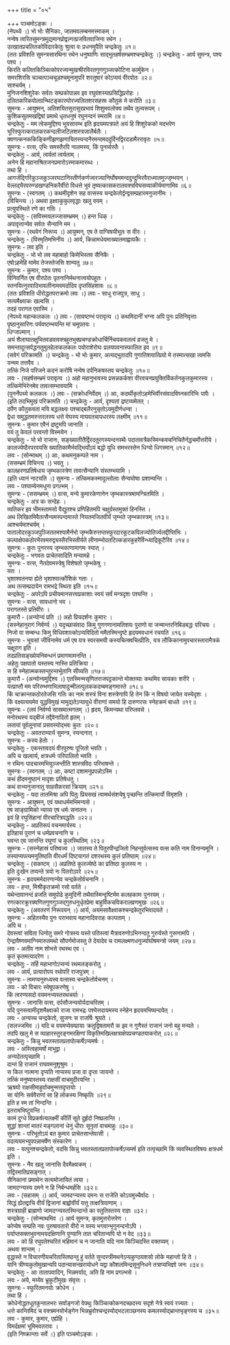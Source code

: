 +++
title = "०५"

+++
पञ्चमोऽङ्कः ।  
(नेपथ्ये ।) भो भोः सैनिकाः, जातमवलम्बनमस्माकम् ।  
नन्वेष त्वरितसुमन्त्रमुद्यमानप्रोद्वल्गत्प्रजवितवाजिना रथेन ।  
उत्खातप्रचलितकोविदारकेतुः श्रुत्वा वः प्रधनमुपैति चन्द्रकेतुः ॥१॥  
(ततः प्रविशति सुमन्त्रसारथिना रथेन धनुष्पाणिः साद्भुतहर्षसम्भ्रमश्चन्द्रकेतुः ।) चन्द्रकेतुः - आर्य सुमन्त्र, पश्य पश्य ।  
किरति कलितकिञ्चित्कोपरज्यन्मुखश्रीरविरतगुणगुञ्जत्कोटिना कार्मुकेन ।  
समरशिरसि चञ्चत्पञ्चचूडश्चमूनामुपरि शरतुषारं कोऽप्ययं वीरपोतः ॥२॥  
साश्चर्यम् ।  
मुनिजनशिशुरेकः सर्वतः सम्प्रकोपान्नव इव रघुवंशस्याप्रसिद्धिप्ररोहः ।  
दलितकरिकपोलग्रन्थिटङ्कारघोरज्वलितशरसहस्रः कौतुकं मे करोति ॥३॥  
सुमन्त्रः - आयुष्मन्, अतिशयितसुरासुरप्रभावं शिशुमवलोक्य तथैव तुल्यरूपम् ।  
कुशिकसुतमखद्विषां प्रमाथे धृतधनुषं रघुनन्दनं स्मरामि ॥४॥  
चन्द्रकेतुः - मम त्वेकमुद्दिश्य भूयसारम्भ इति हृदयमपत्रपते अयं हि शिशुरेकको मदभरेण भूरिस्फुरत्करालकरकन्दलीजटिलशस्त्रजालैर्बलैः ।  
क्वणत्कनककिङ्किणीझणझणायितस्यन्दनैरमन्दमददुर्दिनद्विरदडामैररावृतः ॥५॥  
सुमन्त्रः - वत्स, एभिः समस्तैरपि नालमस्य, किं पुनर्व्यस्तैः ।  
चन्द्रकेतुः - आर्य, त्वर्यतां त्वर्यताम् ।  
अनेन हि महानाश्रितजनप्रमारोऽस्माकमारब्धः ।  
तथा हि ।  
आगर्जद्गिरिकुञ्जकुञ्जरघटानिस्तीर्णकर्णज्वरज्यानिर्घोषममन्ददुन्दुभिरवैराध्मातमुज्जृम्भयन् ।  
वेल्लद्भैरवरुण्डखण्डनिकरैर्वीरो विधत्ते भुवं तृष्यत्कासकरालवक्त्रविघसव्याकीर्यमाणामिव ॥६॥  
सुमन्त्रः - (स्वगतम् ।) कथमीदृशेन सह वत्सस्य चन्द्रकेतोर्द्वन्द्वसम्प्रहारमनुजानीमः ।  
(विचिन्त्य ।) अथवा इक्ष्वाकुकुलवृद्धाः खलु वयम् ।  
प्रत्युपस्थिते रणे का गतिः ।  
चन्द्रकेतुः - (सविस्मयलज्जासम्भ्रमम् ।) हन्त धिक् ।  
अपावृत्तान्येव सर्वतः सैन्यानि मम ।  
सुमन्त्रः - (रथवेगं निरूप्य ।) आयुष्मन्, एष ते वाग्विषयीभूतः स वीरः ।  
चन्द्रकेतुः - (विस्मृतिमभिनीय ।) आर्य, किन्नामधेयमाख्यातमाह्वायकैः ।  
सुमन्त्रः - लव इति ।  
चन्द्रकेतुः - भो भो लव महाबाहो किमेभिस्तव सैनिकैः ।  
एषोऽहमेहि मामेव तेजस्तेजसि शाम्यतु ॥७॥  
सुमन्त्रः - कुमार, पश्य पश्य ।  
विनिवर्नित एष वीरपोतः पृतनानिर्मथनात्त्वयोपहूतः ।  
स्तनयित्नुरवादिभावलीनामवमर्दादिव दृप्तसिंहशावः ॥८॥  
(ततः प्रविशति धीरोद्धतपराक्रमो लवः ।) लवः - साधु राजपुत्र, साधु ।  
सत्यमैक्ष्वाकः खल्वसि ।  
तदहं परागत एवास्मि ।  
(नेपथ्ये महान्कलकलः ।) लवः - (सावष्टम्भं परावृत्य ।) कथमिदानीं भग्ना अपि पुनः प्रतिनिवृत्ताः पृष्ठानुसारिणः पर्यवष्टम्भयन्ति मां चमूपतयः ।  
धिग्जाल्मान् ।  
अयं शैलाघातक्षुभितवडवावक्त्रहुतभुक्प्रचण्डक्रोधार्चिर्निचयकवलत्वं व्रजतु मे ।  
समन्तादुत्सर्पद्धनतुमुलहेलाकलकलः पयोराशेरोघः प्रलयपवनास्फालित इव ॥९॥  
(सवेगं परिक्रामति ।) चन्द्रकेतुः - भो भोः कुमार, अत्यद्भुतादपि गुणातिशयात्प्रियो मे तस्मात्सखा त्वमसि यन्मम तत्तवैव ।  
तत्किं निजे परिजने कदनं करोषि नन्वेष दर्पनिकषस्तव चन्द्रकेतुः ॥१०॥  
लवः - (सहर्षसम्भ्रमं परावृत्य ।) अहो महानुभावस्य प्रसन्नकर्कशा वीरवचनप्रयुक्तिर्विकर्तनकुलकुमारस्य ।  
तत्किमेभिरेनमेव तावत्सम्भावयामि ।  
(पुनर्नेपथ्ये कलकलः ।) लवः - (सक्रोधनिर्वेदम् ।) आः, कदर्थीकृतोऽहमेभिर्वीरसंवादविघ्नकारिभिः पापैः ।  
(इति तदभिमुखं परिक्रामति ।) चन्द्रकेतुः - आर्य, दृश्यतां द्रष्टव्यमेतत् ।  
दर्पेण कौतुकवता मयि बद्धलक्ष्यः पश्चाद्बलैरनुसृतोऽयमुदीर्णधन्वा ।  
द्वेधा समुद्धतमरुत्तरलस्य धत्ते मेघस्य माघवतचापधरस्य लक्ष्मीम् ॥११॥  
सुमन्त्रः - कुमार एवैनं द्रष्टुमपि जानाति ।  
वयं तु केवलं परवन्तो विस्मयेन ।  
चन्द्रकेतुः - भो भो राजानः, सङ्ख्यातीतैर्द्विरदतुरगस्यन्दनस्थैः पदातावत्रैकस्मिन्कवचनिचितैर्नद्धचर्मोत्तरीये ।  
कालज्येष्ठैरपरवयसि ख्यातिकामैर्भवद्भिर्योऽयं बद्धो युधि समभरस्तेन धिग्वो धिगस्मान् ॥१२॥  
लवः - (सोन्माथम् ।) आः, कथमनुकम्पते नाम ।  
(ससम्भ्रमं विचिन्त्य ।) भवतु ।  
कालहरणप्रतिषेधाय जृम्भकास्त्रेण तावत्सैन्यानि संस्तम्भयामि ।  
(इति ध्यानं नाटयति ।) सुमन्त्रः - तत्किमकस्मादुल्लोलाः सैन्यघोषाः प्रशाम्यन्ति ।  
लवः - पश्याम्येनमधुना प्रगल्भम् ।  
सुमन्त्रः - (ससम्भ्रमम् ।) वत्स, मन्ये कुमारकेणानेन जृम्भकास्त्रमामन्त्रितमिति ।  
चन्द्रकेतुः - अत्र कः सन्देहः ।  
व्यतिकर इव भीमस्तामसो वैद्युतश्च प्रणिहितमपि चक्षुर्ग्रस्तमुक्तं हिनस्ति ।  
अथ लिखितमिवैतत्सैन्यमस्पन्दमास्ते नियतमजितवीर्यं जृम्भते जृम्भकास्त्रम् ॥१३॥  
आश्चर्यमाश्चर्यम् ।  
पातालोदरकुञ्जपुञ्जिततमश्यामैर्नभो जृम्भकैरुत्तप्तस्फुरदारकूटकपिलज्योतिर्ज्वलद्दीप्तिभिः ।  
कल्पाक्षेपकठोरभैरवमरुद्व्यस्तैरभिस्तीर्यते लीनाम्भोदतटित्कडारकुहरैर्विन्ध्याद्रिकूटैरिव ॥१४॥  
सुमन्त्रः - कुतः पुनरस्य जृम्भकाणामागमः स्यात् ।  
चन्द्रकेतुः - भगवतः प्राचेतसादिति मन्यामहे ।  
सुमन्त्रः - वत्स, नैतदेवमस्त्रेषु विशेषतो जृम्भकेषु ।  
यतः ।  
भृशाश्वतनया ह्येते भृशाश्वात्कौशिकं गताः ।  
अथ तत्सम्प्रदायेन रामभद्रे स्थिता इति ॥१५॥  
चन्द्रकेतुः - अपरेऽपि प्रचीयमानसत्त्वप्रकाशाः स्वयं सर्वं मन्त्रदृशः पश्यन्ति ।  
सुमन्त्रः - वत्स, सावधानो भव ।  
परागतस्ते प्रतिवीरः ।  
कुमारौ - (अन्योन्यं प्रति ।) अहो प्रियदर्शनः कुमारः ।  
(सस्नेहानुरागं निर्वर्ण्य ।) यदृच्छासंवादः किमु गुणगणानामतिशयः पुराणो वा जन्मान्तरनिबिडबद्धः परिचयः ।  
निजो वा सम्बन्धः किमु विधिवशात्कोऽप्यविदितो ममैतस्मिन्दृष्टे हृदयमवधानं रचयति ॥१६॥  
सुमन्त्रः - भूयसां जीविनामेव धर्म एष यत्र स्वरसमयी कस्यचित्क्वचित्प्रीतिः, यत्र लौकिकानामुपचारस्तारामैत्रकं चक्षूराग इति ।  
तदप्रतिसङ्ख्येयनिबन्धनं प्रमाणमामनन्ति ।  
अहेतुः पक्षपातो यस्तस्य नास्ति प्रतिक्रिया ।  
स हि स्नेहात्मकस्तन्तुरन्तर्भूतानि सीव्यति ॥१७॥  
कुमारौ - (अन्योन्यमुद्दिश्य ।) एतस्मिन्मसृणितराजपट्टकान्ते मोक्तव्याः कथमिव सायकाः शरीरे ।  
यत्प्राप्तौ मम परिरम्भणाभिलाषादुन्मीलत्पुलककदम्बमङ्गमास्ते ॥१८॥  
किं चाक्रान्तकठोरतेजसि गतिः का नाम शस्त्रं विना शस्त्रेणापि हि तेन किं न विषयो जायेत यस्येदृशः ।  
किं वक्ष्यत्ययमेव युद्धविमुखं मामुद्यतेऽप्यायुधे वीराणां समयो हि दारुणरसः स्नेहक्रमं बाधते ॥१९॥  
सुमन्त्रः - (लवं निर्वर्ण्य सास्रमात्मगतम् ।) हृदय, किमन्यथा परिप्लवसे ।  
मनोरथस्य यद्बीजं तद्दैवेनादितो हृतम् ।  
लतायां पूर्वलूनायां प्रसवस्योद्भवः कुतः ॥२०॥  
चन्द्रकेतुः - अवतराम्यार्य सुमन्त्र, स्यन्दनात् ।  
सुमन्त्रः - कस्य हेतोः ।  
चन्द्रकेतुः - एकस्तावदयं वीरपुरुषः पूजितो भवति ।  
अपि च खल्वार्य, क्षत्रधर्मः परिपालितो भवति ।  
न रथिनः पादचारमभियुञ्जन्तीति शास्त्रविदः परिभाषन्ते ।  
सुमन्त्रः - (स्वगतम् ।) आः, कष्टां दशामनुप्रपन्नोऽस्मि ।  
कथं हीदमनुष्ठानं मादृशः प्रतिषेधतु ।  
कथं वाभ्यनुजानातु साहसैकरसां क्रियाम् ॥२१॥  
चन्द्रकेतुः - यदा तातमिश्रा अपि पितुः प्रियसखं त्वामर्थसंशयेषु पृच्छन्ति तत्किमार्यो विमृशति ।  
सुमन्त्रः - आयुष्मन्, एवं यथाधर्ममभिमन्यसे ।  
एष साङ्ग्रामिको न्याय्य एष धर्मः सनातनः ।  
इयं हि रघुसिंहानां वीरचारित्रपद्धतिः ॥२२॥  
चन्द्रकेतुः - अप्रतिरूपं वचनमार्यस्य ।  
इतिहासं पुराणं च धर्मप्रवचनानि च ।  
भवन्त एव जानन्ति रघूणां च कुलस्थितिम् ॥२३॥  
सुमन्त्रः - (सस्नेहास्रं परिष्वज्य ।) जातस्य ते पितुरपीन्द्रजितो निहन्तुर्वत्सस्य वत्स कति नाम दिनान्यमूनि ।  
तस्याप्यपत्यमनुतिष्ठति वीरधर्मं दिष्ट्यागतं दशरथस्य कुलं प्रतिष्ठाम् ॥२४॥  
चन्द्रकेतुः - (सकष्टम् ।) अप्रतिष्ठे कुलज्येष्ठे का प्रतिष्ठा कुलस्य नः ।  
इति दुःखेन तप्यन्ते त्रयो नः पितरोऽपरे ॥२५॥  
सुमन्त्रः - हृदयमर्मदारणान्येव चन्द्रकेतोर्वचनानि ।  
लवः - हन्त, मिश्रीकृतक्रमो रसो वर्तते ।  
यथेन्दावानन्दं व्रजति समुपोढे कुमुदिनी तथैवास्मिन्दृष्टिर्मम कलहकामः पुनरयम् ।  
रणत्कारक्रूरक्वणितगुणगुञ्जद्गुरुधनुर्धृतप्रेमा बाहुर्विकचविकरालव्रणमुखः ॥२६॥  
चन्द्रकेतुः - (अवतरणं निरूपयन् ।) आर्य, अयमसावैक्ष्वाकश्चन्द्रकेतुरभिवादयते ।  
सुमन्त्रः - अहितस्यैव पुनः पराभवाय महानादिवराहः कल्पताम् ।  
अपि च ।  
देवस्त्वां सविता धिनोतु समरे गोत्रस्य यस्ते पतिस्त्वां मैत्रावरुणोऽभिनन्दतु गुरुर्यस्ते गुरूणामपि ।  
ऐन्द्रावैष्णवमाग्निमारुतमथो सौपर्णमोजस्तु ते देयादेव च रामलक्ष्मणधनुर्ज्याघोषमन्त्रो जयम् ॥२७॥  
लवः - अतीव नाम शोभसे रथस्थ एव ।  
कृतं कृतमत्यादरेण ।  
चन्द्रकेतुः - तर्हि महाभागोऽप्यन्यं रथमलङ्करोतु ।  
लवः - आर्य, प्रत्यारोपय रथोपरि राजपुत्रम् ।  
सुमन्त्रः - त्वमप्यनुरुध्यस्व वत्सस्य चन्द्रकेतोर्वचनम् ।  
लवः - को विचारः स्वेषूपकरणेषु ।  
किं त्वरण्यसदो वयमनभ्यस्तरथचर्याः ।  
सुमन्त्रः - जानासि वत्स, दर्पसौजन्ययोर्यदाचरितम् ।  
यदि पुनस्त्वामीदृशमैक्ष्वाको राजा रामभद्रः पश्येत्तदायमस्य स्नेहेन हृदयमभिष्यन्दयेत् ।  
लवः - अन्यच्च चन्द्रकेतो, सुजनः स राजर्षिः श्रूयते ।  
(सलज्जमिव ।) यदि च वयमप्येवम्प्रायाः क्रतुद्विषतामरौ क इव न गुणैस्तं राजानं जनो बहु मन्यते ।  
तदपि खलु मे स व्याहारस्तुरङ्गमरक्षिणां विकृतिमखिलक्षत्राक्षेपप्रचण्डतयाकरोत् ॥२८॥  
चन्द्रकेतुः - किन्नु भवतस्तातप्रतापोत्कर्षेऽप्यमर्षः ।  
लवः - अस्त्विहामर्षो माभूद्वा ।  
अन्यदेतत्पृच्छामि ।  
दान्तं हि राजानं राघवमनुशुश्रुमः ।  
स किल नात्मना दृप्यति नाप्यस्य प्रजा वा दृप्ता जायन्ते ।  
तत्किं मनुष्यास्तस्य राक्षसीं वाचमुदीरयन्ति ।  
ऋषयो राक्षसीमाहुर्वाचमुन्मत्तदृप्तयोः ।  
सा योनिः सर्ववैराणां सा हि लोकस्य निष्कृतिः ॥२९॥  
इति ह स्म तां निन्दन्ति ।  
इतरामभिष्टुवन्ति ।  
कामं दुग्धे विप्रकर्षत्यलक्ष्मीं कीर्तिं सूते दुर्हृदो निष्प्रलान्ति ।  
शुद्धां शान्तां मातरं मङ्गलानां धेनुं धीराः सूनृतां वाचमाहुः ॥३०॥  
सुमन्त्रः - परिभूतोऽयं बत कुमारः प्राचेतसान्तेवासी ।  
वदत्ययमभ्युपपन्नामर्षेण संस्कारेण ।  
लवः - यत्पुनश्चन्द्रकेतो, वदसि किन्नु भवतस्तातप्रतापोत्कर्षेऽप्यमर्ष इति तत्पृच्छामि किं व्यवस्थितविषयः क्षत्रधर्म इति ।  
सुमन्त्रः - नैव खलु जानासि दैवमैक्ष्वाकम् ।  
तद्विरमातिप्रसङ्गात् ।  
सैनिकानां प्रमाथेन सत्यमोजायितं त्वया ।  
जामदग्न्यस्य दमने न हि निर्बन्धमर्हसि ॥३२॥  
लवः - (सहासम् ।) आर्य, जामदग्न्यस्य दमनः स राजेति कोऽयमुच्चैर्वादः ।  
सिद्धं ह्येतद्वाचि वीर्यं द्विजानां बाह्वोर्वीर्यं यत्तु तत्क्षत्रियाणाम् ।  
शस्त्रग्राही ब्राह्मणो जामदग्न्यस्तस्मिन्दान्ते का स्तुतिस्तस्य राज्ञः ॥३२।  
चन्द्रकेतुः - (सोन्माथमिव ।) आर्य सुमन्त्र, कृतमुत्तरोत्तरेण ।  
कोप्येष सम्प्रति नवः पुरुषावतारो वीरो न यस्य भगवान्भृगुनन्दनोऽपि ।  
पर्याप्तसक्तभुवनामयदक्षिणानि पुण्यानि तात चरितान्यपि यो न वेद ॥३३॥  
लवः - को हि रघुपतेश्चरितं महिमानं च न जानाति यदि नाम किञ्चिदस्ति वक्तव्यम् ।  
अथवा शान्तम् ।  
वृद्धास्ते न विचारणीयचरितास्तिष्ठन्तु हुं वर्तते सुन्दस्त्रीमथनेऽप्यकुण्ठयशसो लोके महान्तो हि ते ।  
यानि त्रीण्यकुतोमुखान्यपि पदान्यासन्खरायोधने यद्वा कौशलमिन्द्रसूनुनिधने तत्राप्यभिज्ञो जनः ॥३४॥  
चन्द्रकेतुः - आः तातापवादिन्, भिन्नमर्याद, अति हि नाम प्रगल्भसे ।  
लवः - अये, मय्येव भ्रुकुटीमुखः संवृत्तः ।  
सुमन्त्रः - स्फुरितमनयोः क्रोधेन ।  
तथा हि ।  
क्रोधेनोद्धतधूतकुन्तलभरः सर्वाङ्गजो वेपथुः किञ्चित्कोकनदच्छदस्य सदृशे नेत्रे स्वयं रज्यतः ।  
धत्ते कान्तिमिदं च वक्त्रमनयोर्भङ्गेन भिन्नभ्रुवोश्चन्द्रस्योद्भटलाञ्छनस्य कमलस्योद्भ्रान्तभृङ्गस्य च ॥३५॥  
लवः - कुमार, कुमार, एह्येहि ।  
विमर्दक्षमां भूमिमवतरावः ।  
(इति निष्क्रान्ताः सर्वे ।) इति पञ्चमोऽङ्कः ।  